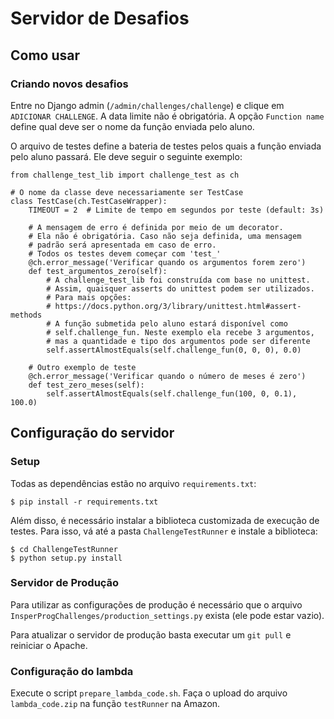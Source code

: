 # Servidor de Desafios

## Como usar

### Criando novos desafios

Entre no Django admin (`/admin/challenges/challenge`) e clique 
em `ADICIONAR CHALLENGE`. A data limite não é obrigatória. A opção 
`Function name` define qual deve ser o nome da função enviada pelo aluno.

O arquivo de testes define a bateria de testes pelos quais a função enviada pelo
aluno passará. Ele deve seguir o seguinte exemplo:

    from challenge_test_lib import challenge_test as ch

    # O nome da classe deve necessariamente ser TestCase
    class TestCase(ch.TestCaseWrapper):
        TIMEOUT = 2  # Limite de tempo em segundos por teste (default: 3s)
    
        # A mensagem de erro é definida por meio de um decorator.
        # Ela não é obrigatória. Caso não seja definida, uma mensagem
        # padrão será apresentada em caso de erro.
        # Todos os testes devem começar com 'test_'
        @ch.error_message('Verificar quando os argumentos forem zero')
        def test_argumentos_zero(self):
            # A challenge_test_lib foi construída com base no unittest.
            # Assim, quaisquer asserts do unittest podem ser utilizados.
            # Para mais opções: 
            # https://docs.python.org/3/library/unittest.html#assert-methods
            # A função submetida pelo aluno estará disponível como 
            # self.challenge_fun. Neste exemplo ela recebe 3 argumentos, 
            # mas a quantidade e tipo dos argumentos pode ser diferente
            self.assertAlmostEquals(self.challenge_fun(0, 0, 0), 0.0)

        # Outro exemplo de teste
        @ch.error_message('Verificar quando o número de meses é zero')
        def test_zero_meses(self):
            self.assertAlmostEquals(self.challenge_fun(100, 0, 0.1), 100.0)


## Configuração do servidor

### Setup

Todas as dependências estão no arquivo `requirements.txt`:

    $ pip install -r requirements.txt

Além disso, é necessário instalar a biblioteca customizada de execução de testes. 
Para isso, vá até a pasta `ChallengeTestRunner` e instale a biblioteca:

    $ cd ChallengeTestRunner
    $ python setup.py install
   
### Servidor de Produção

Para utilizar as configurações de produção é necessário que o arquivo 
`InsperProgChallenges/production_settings.py` exista (ele pode estar vazio).

Para atualizar o servidor de produção basta executar um `git pull` e reiniciar o 
Apache.

### Configuração do lambda

Execute o script `prepare_lambda_code.sh`. Faça o upload do arquivo 
`lambda_code.zip` na função `testRunner` na Amazon.